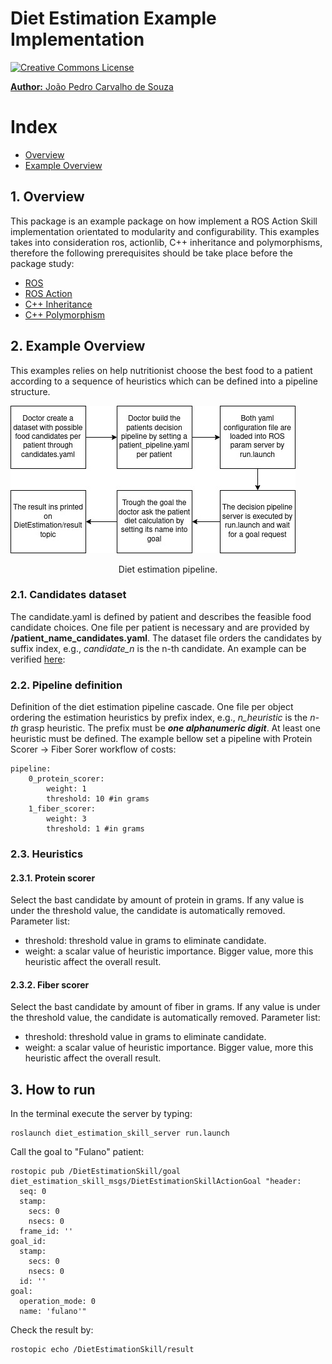 # Diet Estimation Example Implementation

<a rel="license" href="http://creativecommons.org/licenses/by-nc-nd/4.0/"><img alt="Creative Commons License" style="border-width:0" src="https://i.creativecommons.org/l/by-nc-nd/4.0/88x31.png" />

**Author:** João Pedro Carvalho de Souza

# <a name="index"></a> Index
* [Overview](#overview)
* [Example Overview](#overview_ex)


## <a name="overview"></a> 1. Overview

This package is an example package on how implement a ROS Action Skill implementation orientated to modularity and configurability. 
This examples takes into consideration ros, actionlib, C++ inheritance and polymorphisms, therefore the following prerequisites should be take place before the package study:

* [ROS](http://wiki.ros.org/ROS/Tutorials)
* [ROS Action](http://wiki.ros.org/actionlib/Tutorials)
* [C++ Inheritance](https://www.tutorialspoint.com/cplusplus/cpp_inheritance.htm)
* [C++ Polymorphism](https://www.tutorialspoint.com/cplusplus/cpp_polymorphism.htm)

## <a name="overview_ex"></a> 2. Example Overview

This examples relies on help nutritionist choose the best food to a patient according to a sequence of heuristics which can be defined into a 
pipeline structure.

![alt text](images/pipeline_flowchart.jpg)
<p align="center">
Diet estimation pipeline.
</p>

### 2.1. Candidates dataset
The candidate.yaml is defined by patient and describes the feasible food candidate choices.
One file per patient is necessary and are provided by **/patient_name_candidates.yaml**.
The dataset file orders the candidates by suffix index, e.g., *candidate_n* is the n-th candidate. An example can be verified [here](../yaml/fulano_candidates.yaml):


### 2.2. Pipeline definition
Definition of the diet estimation pipeline cascade.
One file per object ordering the estimation heuristics by prefix index, e.g., *n_heuristic* is the *n-th* grasp heuristic.
The prefix must be ***one  alphanumeric digit***. At least one heuristic must be defined.
The example bellow set a pipeline with Protein Scorer -> Fiber Sorer  workflow of costs:

```
pipeline:
    0_protein_scorer:
        weight: 1
        threshold: 10 #in grams
    1_fiber_scorer:
        weight: 3
        threshold: 1 #in grams
```

### 2.3. Heuristics
#### 2.3.1. Protein scorer
Select the bast candidate by amount of protein in grams. If any value is under the threshold value, the candidate is automatically removed. Parameter list:
* threshold: threshold value in grams to eliminate candidate.
* weight: a scalar value of heuristic importance. Bigger value, more this heuristic affect the overall result. 

#### 2.3.2. Fiber scorer
Select the bast candidate by amount of fiber in grams. If any value is under the threshold value, the candidate is automatically removed. Parameter list:
* threshold: threshold value in grams to eliminate candidate.
* weight: a scalar value of heuristic importance. Bigger value, more this heuristic affect the overall result.

## 3. How to run
In the terminal execute the server by typing:

```
roslaunch diet_estimation_skill_server run.launch 
```

Call the goal to "Fulano" patient:
```
rostopic pub /DietEstimationSkill/goal diet_estimation_skill_msgs/DietEstimationSkillActionGoal "header:
  seq: 0
  stamp:
    secs: 0
    nsecs: 0
  frame_id: ''
goal_id:
  stamp:
    secs: 0
    nsecs: 0
  id: ''
goal:
  operation_mode: 0
  name: 'fulano'"
```

Check the result by:
```
rostopic echo /DietEstimationSkill/result 
```